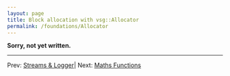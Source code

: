 ```yaml
---
layout: page
title: Block allocation with vsg::Allocator
permalink: /foundations/Allocator
---
```



**Sorry, not yet written.**


---

Prev: [Streams & Logger](StreamsAndLogger.md)| Next: [Maths Functions](MathFunctions.md)

